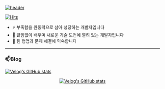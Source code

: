 [![header](https://capsule-render.vercel.app/api?type=venom&color=gradient&customColorList=10&height=200&text=Pisue's%20GITHUB&fontSize=50&animation=twinkling&fontAlign=50&fontAlignY=36)](https://github.com/pisue)

[![Hits](https://hits.seeyoufarm.com/api/count/incr/badge.svg?url=https%3A%2F%2Fgithub.com%2Fpisue%2Fhit-counter&count_bg=%237B9CEB&title_bg=%23555555&icon=github.svg&icon_color=%23E7E7E7&title=hits&edge_flat=false)](https://hits.seeyoufarm.com)

- ⚡ 부족함을 원동력으로 삼아 성장하는 개발자입니다
- 🌱 끊임없이 배우며 새로운 기술 도전에 열려 있는 개발자입니다
- 👯 팀 협업과 문제 해결에 익숙합니다

---
### 📫Blog
[![Velog's GitHub stats](https://velog-readme-stats.vercel.app/api/badge?name=pisue22)](https://velog.io/@pisue22)

<center>
  
[![Velog's GitHub stats](https://velog-readme-stats.vercel.app/api?name=pisue22)](https://velog.io/@pisue22/%ED%9A%8C%EA%B3%A0%EB%A1%9D-%ED%95%AD%ED%95%B4-%EB%B0%B1%EC%97%94%EB%93%9C6%EA%B8%B0%EB%A5%BC-%EB%A7%88%EC%B9%98%EB%A9%B0)

</center>

<!--

[![Anurag's GitHub stats](https://github-readme-stats.vercel.app/api?username=pisue)](https://github.com/anuraghazra/github-readme-stats)
**pisue/pisue** is a ✨ _special_ ✨ repository because its `README.md` (this file) appears on your GitHub profile.

Here are some ideas to get you started:

- 🔭 I’m currently working on ...
- 🌱 I’m currently learning ...
- 👯 I’m looking to collaborate on ...
- 🤔 I’m looking for help with ...
- 💬 Ask me about ...
- 📫 How to reach me: ...
- 😄 Pronouns: ...
- ⚡ Fun fact: ...
-->
